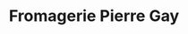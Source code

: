 ---
title: "Fromagerie Pierre Gay"
description: Très belle fromagerie qui offre une vue à travers le sol sur la cave d’affinage de maître fromager MOF. Les fromages sont évidemment incroyables !
lat: 45.9028036
lon: 6.12472
address: "47 Rue Carnot 74000 Annecy"
website: https://fromagerie-gay.fr
tags: "commerce fromagerie"
---